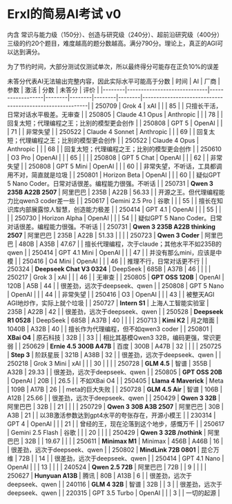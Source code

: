 # Erxl的简易AI考试 v0
内含 常识与能力级（150分）、创造与研究级（240分）、超前沿研究级（400分） 三级的约20个题目，难度越高的题分数越高。满分790分。理论上，真正的AGI可以达到满分。

为了节约时间，大部分测试仅测试单次，所以最终得分可能存在正负10%的误差

未答分代表AI无法输出完整内容，因此实际水平可能高于分数
| 时间   | AI                          | 厂商             | 参数   | 激活   | 分数   | 未答分 | 评价                                                     | 
|--------|-----------------------------|------------------|--------|--------|--------|--------|----------------------------------------------------------| 
| 250709 | Grok 4                      | xAI              |        |        | 85     |        | 只擅长干活，日常对话水平极差。无审查                     | 
| 250805 | Claude 4.1 Opus             | Anthropic        |        |        | 78     |        | 回复太短；代理编程之王；比别的模型更会创作               | 
| 250808 | GPT 5                       | OpenAI           |        |        | 71     |        | 非常失望                                                 |
| 250522 | Claude 4 Sonnet             | Anthropic        |        |        | 69     |        | 回复太短；代理编程之王；比别的模型更会创作               | 
| 250522 | Claude 4 Opus               | Anthropic        |        |        | 68     |        | 回复太短；代理编程之王；比别的模型更会创作               | 
| 250610 | O3 Pro                      | OpenAI           |        |        | 65     |        |                                                          | 
| 250808 | GPT 5 Chat                  | OpenAI           |        |        | 62     |        | 非常失望                                                 |
| 250808 | GPT 5 Mini                  | OpenAI           |        |        | 60     |        | 非常失望，不听话，工具都调用不对，简直就是垃圾           |
| 250801 | Horizon Beta                | OpenAI           |        |        | 60     |        | 疑似GPT 5 Nano Coder。日常对话很差。编程能力很强。不听话 | 
| 250731 | **Qwen 3 235B A22B 2507**   | 阿里巴巴         | 235B   | A22B   | 56.33  |        | 开源之王。但代理编程能力比qwen3 coder差一些              | 
| 250617 | Gemini 2.5 Pro              | 谷歌             |        |        | 55     |        | 擅长在知识库内部展露惊人智慧，创造能力极差               | 
| 250414 | GPT 4.1                     | OpenAI           |        |        | 55     |        |                                                          | 
| 250730 | Horizon Alpha               | OpenAI           |        |        | 54     |        | 疑似GPT 5 Nano Coder。日常对话很差。编程能力很强。不听话 | 
| 250731 | **Qwen 3 235B A22B thinking 2507** | 阿里巴巴  | 235B   | A22B   | 51.33  |        |                                                          | 
| 250723 | **Qwen 3 Coder**            | 阿里巴巴         | 480B   | A35B   | 47.67  |        | 擅长代理编程，次于claude；其他水平不如235B的qwen         | 
| 250414 | GPT 4.1 Mini                | OpenAI           |        |        | 47     |        | 并没有那么mini，应该是中模                               | 
| 250416 | O4 Mini                     | OpenAI           |        |        | 46     |        | 推理不行，日常对话更不行                                 | 
| 250324 | **Deepseek Chat V3 0324**   | DeepSeek         | 685B   | A37B   | 46     |        |                                                          | 
| 250217 | Grok 3                      | xAI              |        |        | 46     |        | 无审查                                                   | 
| 250805 | **GPT OSS 120B**            | OpenAI           | 120B   | A5B    | 44     |        | 很差劲，远次于deepseek、qwen                             | 
| 250808 | GPT 5 Nano                  | OpenAI           |        |        | 44     |        | 非常失望                                                 |
| 250416 | O3                          | OpenAI           |        |        | 43     |        | 被整天AGI AGI地炒作，实际上就个垃圾                      | 
| 250727 | **Intern S1**               | 上海人工智能实验室 | 235B | A22B   | 42     |        | 很差劲，远次于deepseek、qwen                             | 
| 250528 | **Deepseek R1 0528**        | DeepSeek         | 685B   | A37B   | 40     |        |                                                          | 
| 250713 | **Kimi K2**                 | 月之暗面         | 1040B  | A32B   | 40     |        | 擅长作为代理编程，但不如qwen3 coder                      | 
| 250801 | **XBai O4**                 | 原石科技         | 32B    |        | 33     |        | 相比其基模Qwen3 32B，编码更强，常识更弱                  | 
| 250629 | **Ernie 4.5 300B A47B**     | 百度             | 300B   | A47B   | 32     |        |                                                          | 
| 250725 | **Step 3**                  | 阶跃星辰         | 321B   | A38B   | 32     |        | 很差劲，远次于deepseek、qwen                             | 
| 250218 | Grok 3 Mini                 | xAI              |        |        | 30     |        |                                                          | 
| 250728 | **GLM 4.5**                 | 智谱             | 355B   | A32B   | 29.33  |        | 很差劲，远次于deepseek、qwen                             | 
| 250805 | **GPT OSS 20B**             | OpenAI           | 20B    |        | 26.5   |        | 不如XBai O4                                              | 
| 250405 | **Llama 4 Maverick**        | Meta             | 109B   | A17B   | 26     |        | meta的巨大失败                                           | 
| 250728 | **GLM 4.5 Air**             | 智谱             | 106B   | A12B   | 25.66  |        | 很差劲，远次于deepseek、qwen                             | 
| 250429 | **Qwen 3 32B**              | 阿里巴巴         | 32B    |        | 21     |        |                                                          | 
| 250729 | **Qwen 3 30B A3B 2507**     | 阿里巴巴         | 30B    | A3B    | 21     |        | 以3B激活参数达到gpt4水平的夸张存在，开源小模王           | 
| 230314 | GPT 4                       | OpenAI           |        |        | 21     |        | 曾经的王，现在沦落到这个地步，感慨万千                   | 
| 250617 | Gemini 2.5 Flash            | 谷歌             |        |        | 20     |        |                                                          | 
| 250429 | **Qwen 3 32B /nothink**     | 阿里巴巴         | 32B    |        | 19.67  |        |                                                          | 
| 250611 | **Minimax M1**              | Minimax          | 456B   | A46B   | 16     |        | 很差劲，远次于deepseek、qwen                             | 
| 250802 | **MindLink 72B 0801**       | 昆仑万维         | 72B    |        | 14     |        | 很差劲，远次于deepseek、qwen                             | 
| 250414 | GPT 4.1 Nano                | OpenAI           |        |        | 13     |        |                                                          | 
| 240524 | **Qwen 2.5 72B**            | 阿里巴巴         | 72B    |        | 9      |        |                                                          | 
| 250627 | **Hunyuan A13B**            | 腾讯             | 80B    | A13B   | 6      |        | 很差劲，远次于deepseek、qwen                             | 
| 240116 | **GLM 4 32B**               | 智谱             | 32B    |        | 3      |        | 很差劲，远次于deepseek、qwen                             | 
| 220315 | GPT 3.5 Turbo               | OpenAI           |        |        | 3      |        | 一切的起源                                               | 



